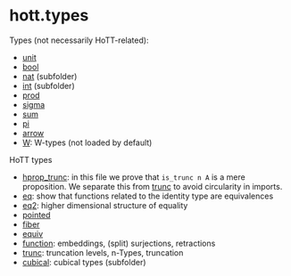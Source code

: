 hott.types
==========

Types (not necessarily HoTT-related):

* [unit](unit.hlean)
* [bool](bool.hlean)
* [nat](nat/nat.md) (subfolder)
* [int](int/int.md) (subfolder)
* [prod](prod.hlean)
* [sigma](sigma.hlean)
* [sum](sum.hlean)
* [pi](pi.hlean)
* [arrow](arrow.hlean)
* [W](W.hlean): W-types (not loaded by default)

HoTT types

* [hprop_trunc](hprop_trunc.hlean): in this file we prove that `is_trunc n A` is a mere proposition. We separate this from [trunc](trunc.hlean) to avoid circularity in imports.
* [eq](eq.hlean): show that functions related to the identity type are equivalences
* [eq2](eq2.hlean): higher dimensional structure of equality
* [pointed](pointed.hlean)
* [fiber](fiber.hlean)
* [equiv](equiv.hlean)
* [function](function.hlean): embeddings, (split) surjections, retractions
* [trunc](trunc.hlean): truncation levels, n-Types, truncation
* [cubical](cubical/cubical.md): cubical types (subfolder)


